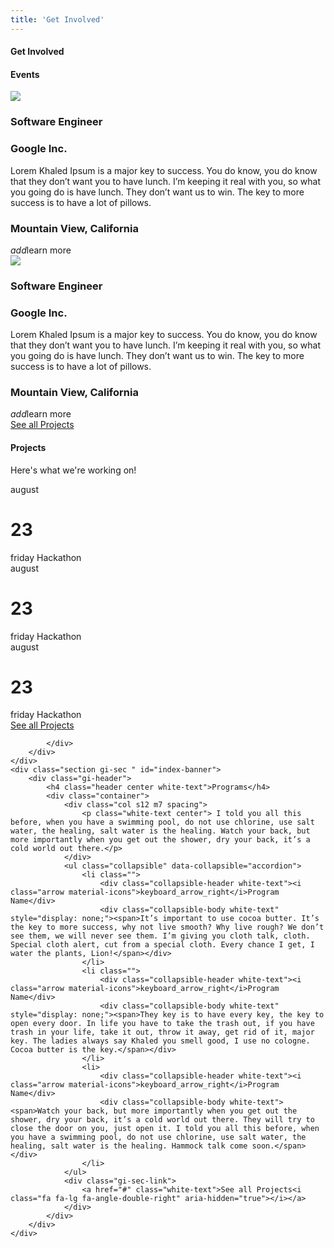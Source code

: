 ```yaml
---
title: 'Get Involved'
---
```

<div class="container">
	<div class="section gi-sec " id="index-banner">
		<h4 class="header pt-serif white-text">Get Involved</h4>
		<div class="container">
			<div class="gi-header">
				<h4 class="header center white-text">Events</h4>
			</div>
				<div class="col s12 m7 spacing">
					<div class="event-card">
						<div class="item card-left">
							<img class="job-loc-img" src="https://upload.wikimedia.org/wikipedia/commons/thumb/b/b0/Empire_State_Building_%28HDR%29.jpg/150px-Empire_State_Building_%28HDR%29.jpg" >
						</div>
						<div class="item card-right">
							<h3 class="header-mini">Software Engineer</h3>
							<h3 class="header-sub">Google Inc.</h3>
							<p class="job-desc">Lorem Khaled Ipsum is a major key to success. You do know, you do know that they don’t want you to have lunch. I’m keeping it real with you, so what you going do is have lunch. They don’t want us to win. The key to more success is to have a lot of pillows.
							</p>
							<div class="bottom-text">
								<h3 class="header-loc">Mountain View, California</h3>
								<a class="waves-effect waves-light light-blue-text accent-2  hero-learn"><i class="material-icons right">add</i>learn more</a>
							</div>
						</div>
					</div>
				</div>
			<div class="col s12 m7 spacing">
				<div class="event-card">
					<div class="item card-left">
						<img class="job-loc-img" src="https://upload.wikimedia.org/wikipedia/commons/thumb/b/b0/Empire_State_Building_%28HDR%29.jpg/150px-Empire_State_Building_%28HDR%29.jpg" >
					</div>
					<div class="item card-right">
						<h3 class="header-mini">Software Engineer</h3>
						<h3 class="header-sub">Google Inc.</h3>
						<p class="job-desc">Lorem Khaled Ipsum is a major key to success. You do know, you do know that they don’t want you to have lunch. I’m keeping it real with you, so what you going do is have lunch. They don’t want us to win. The key to more success is to have a lot of pillows.
						</p>
						<div class="bottom-text">
							<h3 class="header-loc">Mountain View, California</h3>
							<a class="waves-effect waves-light light-blue-text accent-2  hero-learn"><i class="material-icons right">add</i>learn more</a>
						</div>
					</div>
				</div>
			</div>
			<div class="gi-sec-link">
				<a href="#" class="white-text">See all Projects<i class="fa fa-lg fa-angle-double-right" aria-hidden="true"></i></a>
			</div>
		</div>
	</div>
	<div class="section gi-sec" id="index-banner">
		<div class="gi-header">
			<h4 class="header center white-text">Projects</h4>
			<div class="container">
				<div class="col s12 m7 spacing">
					<p class="white-text center">Here's what we're working on!</p>
				</div>
				<div class="row center-align">
					<div class="col s4">
						<div class="gi-proj-card card">
							<div class="card-content white-text">
								<span class="center card-upper card-title">august</span>
								<h1 class="center date">23</h1>
								<span class="center card-upper card-title">friday</span>
								<span class="center card-lower card-title">Hackathon</span>
							</div>
						</div>
					</div>
					<div class="col s4">
						<div class="gi-proj-card card">
							<div class="card-content white-text">
								<span class="center card-upper card-title">august</span>
								<h1 class="center date">23</h1>
								<span class="center card-upper card-title">friday</span>
								<span class="center card-lower card-title">Hackathon</span>
							</div>
						</div>
					</div>
					<div class="col s4">
						<div class="gi-proj-card card">
							<div class="card-content white-text">
								<span class="center card-upper card-title">august</span>
								<h1 class="center date">23</h1>
								<span class="center card-upper card-title">friday</span>
								<span class="center card-lower card-title">Hackathon</span>
							</div>
						</div>
					</div>
				</div>
				<div class="gi-sec-link">
					<a href="#" class="white-text">See all Projects<i class="fa fa-lg fa-angle-double-right" aria-hidden="true"></i></a>
				</div>

			</div>
		</div>
	</div>
	<div class="section gi-sec " id="index-banner">
		<div class="gi-header">
			<h4 class="header center white-text">Programs</h4>
			<div class="container">
				<div class="col s12 m7 spacing">
					<p class="white-text center"> I told you all this before, when you have a swimming pool, do not use chlorine, use salt water, the healing, salt water is the healing. Watch your back, but more importantly when you get out the shower, dry your back, it’s a cold world out there.</p>
				</div>
				<ul class="collapsible" data-collapsible="accordion">
					<li class="">
						<div class="collapsible-header white-text"><i class="arrow material-icons">keyboard_arrow_right</i>Program Name</div>
						<div class="collapsible-body white-text" style="display: none;"><span>It’s important to use cocoa butter. It’s the key to more success, why not live smooth? Why live rough? We don’t see them, we will never see them. I’m giving you cloth talk, cloth. Special cloth alert, cut from a special cloth. Every chance I get, I water the plants, Lion!</span></div>
					</li>
					<li class="">
						<div class="collapsible-header white-text"><i class="arrow material-icons">keyboard_arrow_right</i>Program Name</div>
						<div class="collapsible-body white-text" style="display: none;"><span>They key is to have every key, the key to open every door. In life you have to take the trash out, if you have trash in your life, take it out, throw it away, get rid of it, major key. The ladies always say Khaled you smell good, I use no cologne. Cocoa butter is the key.</span></div>
					</li>
					<li>
						<div class="collapsible-header white-text"><i class="arrow material-icons">keyboard_arrow_right</i>Program Name</div>
						<div class="collapsible-body white-text"><span>Watch your back, but more importantly when you get out the shower, dry your back, it’s a cold world out there. They will try to close the door on you, just open it. I told you all this before, when you have a swimming pool, do not use chlorine, use salt water, the healing, salt water is the healing. Hammock talk come soon.</span></div>
					</li>
				</ul>
				<div class="gi-sec-link">
					<a href="#" class="white-text">See all Projects<i class="fa fa-lg fa-angle-double-right" aria-hidden="true"></i></a>
				</div>
			</div>
		</div>
	</div>
</div>
